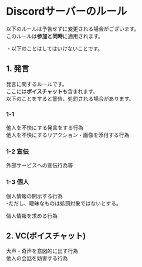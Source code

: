# Discordサーバーのルール
以下のルールは予告せずに変更される場合がございます。<br>
このルールは**参加と同時**に適用されます。<br>

・以下のことはしてはいけないことです。
## 1. 発言
発言に関するルールです。<br>
ここには**ボイスチャット**も含まれます。<br>
以下のことをすると警告、処罰される場合があります。<br>

### 1-1
他人を不快にする発言をする行為<br>
他人を不快にするリアクション・画像を添付する行為<br>


### 1-2 宣伝
外部サービスへの宣伝行為等<br>

### 1-3 個人
個人情報の開示する行為<br>
-ただし、曖昧なものは処罰対象ではないとする。<br>

個人情報を求める行為<br>

## 2. VC(ボイスチャット)
大声・奇声を意図的に出す行為<br>
他人の会話を妨害する行為<br>